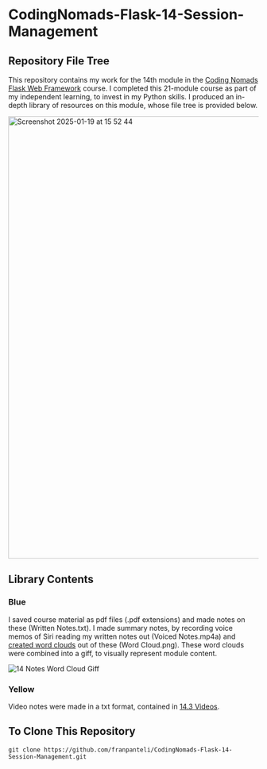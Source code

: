 # CodingNomads-Flask-14-Session-Management
## Repository File Tree
This repository contains my work for the 14th module in the [Coding Nomads Flask Web Framework](https://codingnomads.com/course/python-flask-web-framework) course. I completed this 21-module course as part of my independent learning, to invest in my Python skills. I produced an in-depth library of resources on this module, whose file tree is provided below. 

<img width="891" alt="Screenshot 2025-01-19 at 15 52 44" src="https://github.com/user-attachments/assets/e9165604-c9dc-4c78-8c94-31d9b2de8627" />

## Library Contents
### Blue
I saved course material as pdf files (.pdf extensions) and made notes on these (Written Notes.txt). I made summary notes, by recording voice memos of Siri reading my written notes out (Voiced Notes.mp4a) and [created word clouds](https://wordart.com/create) out of these (Word Cloud.png). These word clouds were combined into a giff, to visually represent module content.

![14 Notes Word Cloud Giff](https://github.com/user-attachments/assets/3ec0bb8d-4e70-4499-8963-6b9beaf093e1)

### Yellow
Video notes were made in a txt format, contained in [14.3 Videos](https://github.com/franpanteli/CodingNomads-Flask-14-Session-Management/tree/main/14.3%20Videos). 

## To Clone This Repository
```
git clone https://github.com/franpanteli/CodingNomads-Flask-14-Session-Management.git
```


